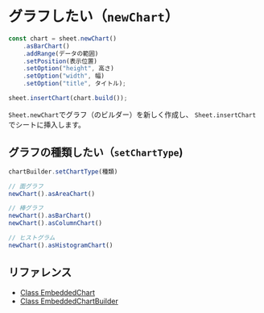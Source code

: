 # グラフしたい（`newChart`）

```js
const chart = sheet.newChart()
    .asBarChart()
    .addRange(データの範囲)
    .setPosition(表示位置)
    .setOption("height", 高さ)
    .setOption("width", 幅)
    .setOption("title", タイトル);

sheet.insertChart(chart.build());
```

`Sheet.newChart`でグラフ（のビルダー）を新しく作成し、
`Sheet.insertChart`でシートに挿入します。

## グラフの種類したい（`setChartType`)

```js
chartBuilder.setChartType(種類)
```

```js
// 面グラフ
newChart().asAreaChart()

// 棒グラフ
newChart().asBarChart()
newChart().asColumnChart()

// ヒストグラム
newChart().asHistogramChart()
```

## リファレンス

- [Class EmbeddedChart](https://developers.google.com/apps-script/reference/spreadsheet/embedded-chart)
- [Class EmbeddedChartBuilder](https://developers.google.com/apps-script/reference/spreadsheet/embedded-chart-builder)
